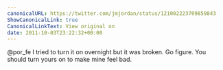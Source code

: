 ```yaml
---
canonicalURL: https://twitter.com/jmjordan/status/121002223709859843
ShowCanonicalLink: true
CanonicalLinkText: View original on
date: 2011-10-03T23:22:32+00:00
---
```

@por_fe I tried to turn it on overnight but it was broken. Go figure. You should turn yours on to make mine feel bad.